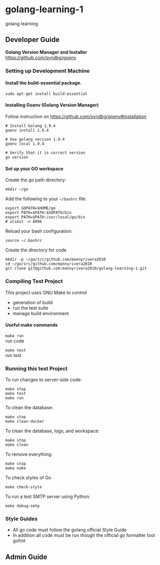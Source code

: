 # golang-learning-1
golang learning



## Developer Guide


**Golang Version Manager and Installer**    
https://github.com/syndbg/goenv


### Setting up Development Machine

#### Install the build-essential package.
```
sudo apt-get install build-essential
```

#### Installing Goenv (Golang Version Manager)
Follow instruction on https://github.com/syndbg/goenv#installation
```
# Install Golang 1.9.4
goenv install 1.9.4

# Use golang version 1.9.4
goenv local 1.9.4

# Verify that it is correct version
go version
```

#### Set up your GO workspace
Create the go path directory:
```
mkdir ~/go
```

Add the following to your `~/bashrc` file:
```
export GOPATH=$HOME/go
export PATH=$PATH:$GOPATH/bin
export PATH=$PATH:/usr/local/go/bin
# ulimit -n 8096
```

Reload your bash configuration:
```
source ~/.bashrc
```

Create the directory for code
```
mkdir -p ~/go/src/github.com/mannyrivera2010
cd ~/go/src/github.com/mannyrivera2010
git clone git@github.com:mannyrivera2010/golang-learning-1.git
```

### Compiling Test Project
This project uses GNU Make to control
- generation of build
- run the test suite
- manage build environment

#### Useful make commands
`make run`    
run code

`make test`    
run test

### Running this test Project
To run changes to server-side code:
```
make stop
make test
make run
```

To clean the database:
```
make stop
make clean-docker
```

To clean the database, logs, and workspace:
```
make stop
make clean
```

To remove everything:
```
make stop
make nuke
```

To check styles of Go
```
make check-style
```

To run a test SMTP server using Python:
```
make debug-smtp
```

### Style Guides
- All go code must follow the golang official Style Guide
- In addition all code must be run though the official go formatter tool gofmt

## Admin Guide
